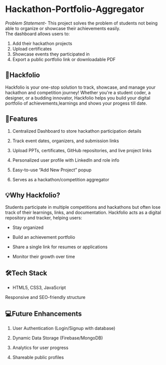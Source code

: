 # Hackathon-Portfolio-Aggregator
*Problem Statement-* This project solves the problem of students not being able to organize or showcase their achievements easily.  
The dashboard allows users to:
1. Add their hackathon projects
2. Upload certificates
3. Showcase events they participated in 
4. Export a public portfolio link or downloadable PDF

## **🧠Hackfolio**
Hackfolio is your one-stop solution to track, showcase, and manage your hackathon and competition journey! Whether you're a student coder, a designer, or a budding innovator, Hackfolio helps you build your digital portfolio of achievements,learnings and shows your progess till date.

## **🚀Features**
1. Centralized Dashboard to store hackathon participation details

2. Track event dates, organizers, and submission links

3. Upload PPTs, certificates, GitHub repositories, and live project links

4. Personalized user profile with LinkedIn and role info

5. Easy-to-use “Add New Project” popup

6. Serves as a hackathon/competition aggregator

## **💡Why Hackfolio?**
Students participate in multiple competitions and hackathons but often lose track of their learnings, links, and documentation. Hackfolio acts as a digital repository and tracker, helping users:

- Stay organized

- Build an achievement portfolio

- Share a single link for resumes or applications

- Monitor their growth over time

## **🛠Tech Stack**
- HTML5, CSS3, JavaScript

Responsive and SEO-friendly structure

## **💻Future Enhancements**
1. User Authentication (Login/Signup with database)

2. Dynamic Data Storage (Firebase/MongoDB)

3. Analytics for user progress

4. Shareable public profiles
